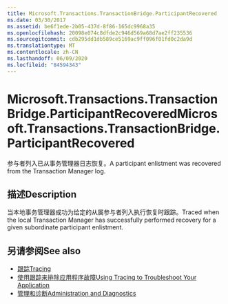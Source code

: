```yaml
---
title: Microsoft.Transactions.TransactionBridge.ParticipantRecovered
ms.date: 03/30/2017
ms.assetid: be6f1ede-2b05-437d-8f86-165dc9968a35
ms.openlocfilehash: 20098e074c8dfde2c946d569a68d7ae2ff235536
ms.sourcegitcommit: cdb295dd1db589ce5169ac9ff096f01fd0c2da9d
ms.translationtype: MT
ms.contentlocale: zh-CN
ms.lasthandoff: 06/09/2020
ms.locfileid: "84594343"
---
```

# <a name="microsofttransactionstransactionbridgeparticipantrecovered"></a><span data-ttu-id="e0b5a-102">Microsoft.Transactions.TransactionBridge.ParticipantRecovered</span><span class="sxs-lookup"><span data-stu-id="e0b5a-102">Microsoft.Transactions.TransactionBridge.ParticipantRecovered</span></span>
<span data-ttu-id="e0b5a-103">参与者列入已从事务管理器日志恢复。</span><span class="sxs-lookup"><span data-stu-id="e0b5a-103">A participant enlistment was recovered from the Transaction Manager log.</span></span>  
  
## <a name="description"></a><span data-ttu-id="e0b5a-104">描述</span><span class="sxs-lookup"><span data-stu-id="e0b5a-104">Description</span></span>  
 <span data-ttu-id="e0b5a-105">当本地事务管理器成功为给定的从属参与者列入执行恢复时跟踪。</span><span class="sxs-lookup"><span data-stu-id="e0b5a-105">Traced when the local Transaction Manager has successfully performed recovery for a given subordinate participant enlistment.</span></span>  
  
## <a name="see-also"></a><span data-ttu-id="e0b5a-106">另请参阅</span><span class="sxs-lookup"><span data-stu-id="e0b5a-106">See also</span></span>

- [<span data-ttu-id="e0b5a-107">跟踪</span><span class="sxs-lookup"><span data-stu-id="e0b5a-107">Tracing</span></span>](index.md)
- [<span data-ttu-id="e0b5a-108">使用跟踪来排除应用程序故障</span><span class="sxs-lookup"><span data-stu-id="e0b5a-108">Using Tracing to Troubleshoot Your Application</span></span>](using-tracing-to-troubleshoot-your-application.md)
- [<span data-ttu-id="e0b5a-109">管理和诊断</span><span class="sxs-lookup"><span data-stu-id="e0b5a-109">Administration and Diagnostics</span></span>](../index.md)
